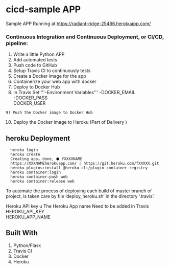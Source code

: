 # cicd-sample APP

Sample APP Running at 
https://radiant-ridge-25486.herokuapp.com/

### Continuous Integration and Continuous Deployment, or CI/CD, pipeline:
   
   1) Write a little Python APP
   2) Add  automated tests 
   3) Push  code to GitHub
   4) Setup Travis CI to continuously tests
   5) Create a Docker image for the  app
   6) Containerize your web app with docker
   7) Deploy to Docker Hub
   8) In Travis Set 
         '''-Environment Variables''' 
         -DOCKER_EMAIL  
         -DOCKER_PASS  
          DOCKER_USER  
 

    9) Push the Docker image to Docker Hub
   10) Deploy the Docker image to Heroku (Part of Delivery )

   ## heroku Deployment
      heroku login
      heroku create
      Creating app… done, ⬢ fXXXXNAME
      https://XXXNAMEherokuapp.com/ | https://git.heroku.com/fXXXXX.git
      heroku plugins:install @heroku-cli/plugin-container-registry
      heroku container:login
      heroku container:push web
      heroku container:release web

   To automate the process of deploying each build of master branch of  project, is taken care by  file  ‘deploy_heroku.sh’ in the directory ‘.travis’:

   Heroku API key u The Heroku App name Need to be added in Travis
   HEROKU_API_KEY  
   HEROKU_APP_NAME  






## Built With
   1) Python/Flask
   2) Travis CI
   3) Docker
   4) Heroku
   


